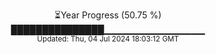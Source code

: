 <p align="center">
⏳Year Progress (50.75 %)<br>
███████████████▁▁▁▁▁▁▁▁▁▁▁▁▁▁▁ <br>
<sub>Updated: Thu, 04 Jul 2024 18:03:12 GMT</sub>
</p>

